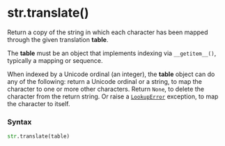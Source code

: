 # str.translate()

Return a copy of the string in which each character has been mapped through the given translation **table**.

The **table** must be an object that implements indexing via `__getitem__()`, typically a mapping or sequence.

When indexed by a Unicode ordinal (an integer), the **table** object can do any of the following: return a Unicode ordinal or a string, to map the character to one or more other characters. Return `None`, to delete the character from the return string. Or raise a [`LookupError`](/exceptions/LookupError.md) exception, to map the character to itself.

### Syntax

```python
str.translate(table)
```